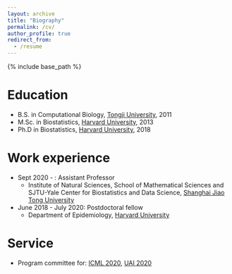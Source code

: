 ```yaml
---
layout: archive
title: "Biography"
permalink: /cv/
author_profile: true
redirect_from:
  - /resume
---
```


{% include base_path %}

Education
======
* B.S. in Computational Biology, [Tongji University](https://life.tongji.edu.cn/lifeen/), 2011
* M.Sc. in Biostatistics, [Harvard University](https://www.hsph.harvard.edu/biostatistics/), 2013
* Ph.D in Biostatistics, [Harvard University](https://gsas.harvard.edu/), 2018

Work experience
======
* Sept 2020 - : Assistant Professor
  * Institute of Natural Sciences, School of Mathematical Sciences and SJTU-Yale Center for Biostatistics and Data Science, [Shanghai Jiao Tong University](https://www.sjtu.edu.cn/)
* June 2018 - July 2020: Postdoctoral fellow
  * Department of Epidemiology, [Harvard University](https://www.hsph.harvard.edu/epidemiology/)

Service
======
* Program committee for: [ICML 2020](https://icml.cc/Conferences/2020/), [UAI 2020](http://www.auai.org/uai2020/)
